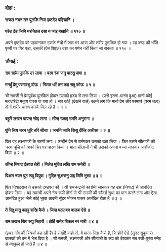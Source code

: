 ### दोहा :

#### सजल नयन तन पुलकि निज इष्टदेउ पहिचानि ।
#### परेउ दंड जिमि धरनितल दसा न जाइ बखानि ॥ ११० ॥

अपने इष्टदेव को पहचानकर उसके नेत्रों में जल भर आया और शरीर पुलकित हो गया । वह दण्ड की भाँति पृथ्वी पर गिर पड़ा, उसकी (प्रेम विह्वल) दशा का वर्णन नहीं किया जा सकता ॥ ११० ॥

### चौपाई :

#### राम सप्रेम पुलकि उर लावा । परम रंक जनु पारसु पावा ॥
#### मनहुँ प्रेमु परमारथु दोऊ । मिलत धरें तन कह सबु कोऊ ॥ १ ॥

श्री रामजी ने प्रेमपूर्वक पुलकित होकर उसको हृदय से लगा लिया । (उसे इतना आनंद हुआ) मानो कोई महादरिद्री मनुष्य पारस पा गया हो । सब कोई (देखने वाले) कहने लगे कि मानो प्रेम और परमार्थ (परम तत्व) दोनों शरीर धारण करके मिल रहे हैं ॥ १ ॥

#### बहुरि लखन पायन्ह सोइ लागा । लीन्ह उठाइ उमगि अनुरागा ॥
#### पुनि सिय चरन धूरि धरि सीसा । जननि जानि सिसु दीन्हि असीसा ॥ २ ॥

फिर वह लक्ष्मणजी के चरणों लगा । उन्होंने प्रेम से उमंगकर उसको उठा लिया । फिर उसने सीताजी की चरण धूलि को अपने सिर पर धारण किया । माता सीताजी ने भी उसको अपना बच्चा जानकर आशीर्वाद दिया ॥ २ ॥

#### कीन्ह निषाद दंडवत तेही । मिलेउ मुदित लखि राम सनेही ॥
#### पिअत नयन पुट रूपु पियुषा । मुदित सुअसनु पाइ जिमि भूखा ॥ ३ ॥

फिर निषादराज ने उसको दण्डवत की । श्री रामचन्द्रजी का प्रेमी जानकर वह उस (निषाद) से आनंदित होकर मिला । वह तपस्वी अपने नेत्र रूपी दोनों से श्री रामजी की सौंदर्य सुधा का पान करने लगा और ऐसा आनंदित हुआ जैसे कोई भूखा आदमी सुंदर भोजन पाकर आनंदित होता है ॥ ३ ॥

#### ते पितु मातु कहहु सखि कैसे । जिन्ह पठए बन बालक ऐसे ॥
#### राम लखन सिय रूपु निहारी । होहिं सनेह बिकल नर नारी ॥ ४ ॥

(इधर गाँव की स्त्रियाँ कह रही हैं) हे सखी! कहो तो, वे माता-पिता कैसे हैं, जिन्होंने ऐसे (सुंदर सुकुमार) बालकों को वन में भेज दिया है । श्री रामजी, लक्ष्मणजी और सीताजी के रूप को देखकर सब स्त्री-पुरुष स्नेह से व्याकुल हो जाते हैं ॥ ४ ॥